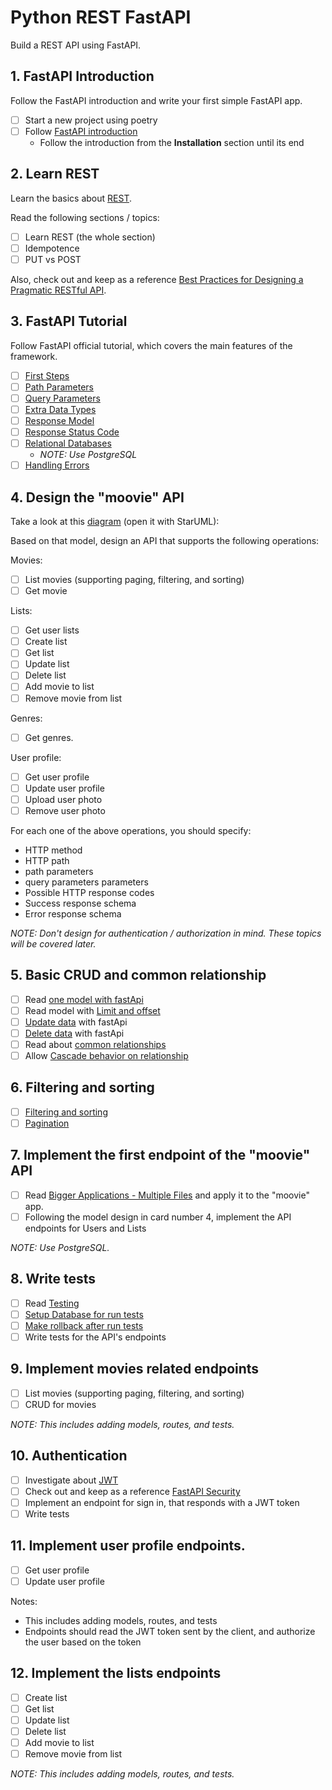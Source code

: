 # Python REST FastAPI

Build a REST API using FastAPI.

## 1. FastAPI Introduction

Follow the FastAPI introduction and write your first simple FastAPI app.

- [ ] Start a new project using poetry
- [ ] Follow [FastAPI introduction](https://fastapi.tiangolo.com/#installation)
  - Follow the introduction from the __Installation__ section until its end

## 2. Learn REST

Learn the basics about [REST](https://restfulapi.net/).

Read the following sections / topics:
- [ ] Learn REST (the whole section)
- [ ] Idempotence
- [ ] PUT vs POST

Also, check out and keep as a reference [Best Practices for Designing a Pragmatic RESTful API](https://www.vinaysahni.com/best-practices-for-a-pragmatic-restful-api).

## 3. FastAPI Tutorial

Follow FastAPI official tutorial, which covers the main features of the framework.

- [ ] [First Steps](https://fastapi.tiangolo.com/tutorial/first-steps/)
- [ ] [Path Parameters](https://fastapi.tiangolo.com/tutorial/path-params/)
- [ ] [Query Parameters](https://fastapi.tiangolo.com/tutorial/query-params/)
- [ ] [Extra Data Types](https://fastapi.tiangolo.com/tutorial/extra-data-types/)
- [ ] [Response Model](https://fastapi.tiangolo.com/tutorial/response-model/)
- [ ] [Response Status Code](https://fastapi.tiangolo.com/tutorial/response-status-code/)
- [ ] [Relational Databases](https://fastapi.tiangolo.com/tutorial/sql-databases/)
    - _NOTE: Use PostgreSQL_
- [ ] [Handling Errors](https://fastapi.tiangolo.com/tutorial/handling-errors/)

## 4. Design the "moovie" API

Take a look at this [diagram]( https://drive.google.com/open?id=1oecuuhaecnH4TNOpXp3Q8St0PQ6Am2L0) (open it with StarUML):

Based on that model, design an API that supports the following operations:

Movies:
- [ ] List movies (supporting paging, filtering, and sorting)
- [ ] Get movie

Lists:
- [ ] Get user lists
- [ ] Create list
- [ ] Get list
- [ ] Update list
- [ ] Delete list
- [ ] Add movie to list
- [ ] Remove movie from list

Genres:
- [ ] Get genres.

User profile:
- [ ] Get user profile
- [ ] Update user profile
- [ ] Upload user photo
- [ ] Remove user photo

For each one of the above operations, you should specify:
- HTTP method
- HTTP path
- path parameters
- query parameters parameters
- Possible HTTP response codes
- Success response schema
- Error response schema

_NOTE: Don't design for authentication / authorization in mind. These topics will be covered later._

## 5. Basic CRUD and common relationship

- [ ] Read [one model with fastApi](https://sqlmodel.tiangolo.com/tutorial/fastapi/read-one/)
- [ ] Read model with [Limit and offset](https://sqlmodel.tiangolo.com/tutorial/fastapi/limit-and-offset/)
- [ ] [Update data](https://sqlmodel.tiangolo.com/tutorial/fastapi/update/) with fastApi
- [ ] [Delete data](https://sqlmodel.tiangolo.com/tutorial/fastapi/delete/) with fastApi
- [ ] Read about [common relationships](https://docs.sqlalchemy.org/en/14/orm/basic_relationships.html#one-to-many)
- [ ] Allow [Cascade behavior on relationship](https://docs.sqlalchemy.org/en/14/orm/cascades.html)

## 6. Filtering and sorting
- [ ] [Filtering and sorting](https://docs.sqlalchemy.org/en/14/orm/query.html)
- [ ] [Pagination](https://uriyyo-fastapi-pagination.netlify.app/)

## 7. Implement the first endpoint of the "moovie" API

- [ ] Read [Bigger Applications - Multiple Files](https://fastapi.tiangolo.com/tutorial/bigger-applications/) and apply it to the "moovie" app.
- [ ] Following the model design in card number 4, implement the API endpoints for Users and Lists

_NOTE: Use PostgreSQL._

## 8. Write tests

- [ ] Read [Testing](https://fastapi.tiangolo.com/tutorial/testing/)
- [ ] [Setup Database for run tests](https://fastapi.tiangolo.com/advanced/testing-database/)
- [ ] [Make rollback after run tests](https://itnext.io/setting-up-transactional-tests-with-pytest-and-sqlalchemy-b2d726347629)
- [ ] Write tests for the API's endpoints

## 9. Implement movies related endpoints

- [ ] List movies (supporting paging, filtering, and sorting)
- [ ] CRUD for movies

_NOTE: This includes adding models, routes, and tests._


## 10. Authentication

- [ ] Investigate about [JWT](https://jwt.io/introduction)
- [ ] Check out and keep as a reference [FastAPI Security](https://fastapi.tiangolo.com/tutorial/security/)
- [ ] Implement an endpoint for sign in, that responds with a JWT token
- [ ] Write tests

## 11. Implement user profile endpoints.

- [ ] Get user profile
- [ ] Update user profile

Notes:

 - This includes adding models, routes, and tests
 - Endpoints should read the JWT token sent by the client, and authorize the user
   based on the token

## 12. Implement the lists endpoints

- [ ] Create list
- [ ] Get list
- [ ] Update list
- [ ] Delete list
- [ ] Add movie to list
- [ ] Remove movie from list

_NOTE: This includes adding models, routes, and tests._
